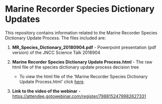 # Marine Recorder Species Dictionary Updates

This repository contains information related to the Marine Recorder Species Dictionary Update Process. The files included are:

1. **MR_Species_Dictionary_20180904.pdf** - Powerpoint presentation (pdf version) of the JNCC Science Talk 2018904
2. **Marine Recorder Species Dictionary Update Process.html** - The raw html file of the species dictionary update process decision tree
    + To view the html file of the 'Marine Recorder Species Dictionary Update Process.html' click [here](http://htmlpreview.github.io/?https://github.com/jncc/marine-recorder-tools/blob/master/speciesDictionary/Marine%20Recorder%20Species%20Dictionary%20Update%20Process.html).

3. **Link to the video of the webinar** - https://attendee.gotowebinar.com/register/7988152479982627331 


